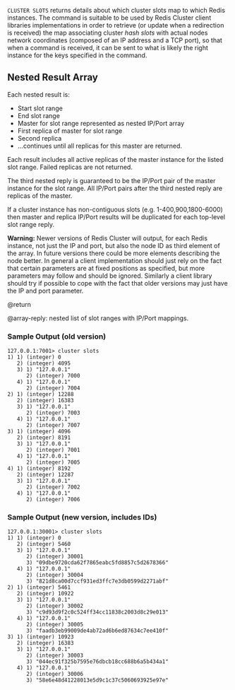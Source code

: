 `CLUSTER SLOTS` returns details about which cluster slots map to which
Redis instances. The command is suitable to be used by Redis Cluster client
libraries implementations in order to retrieve (or update when a redirection
is received) the map associating cluster *hash slots* with actual nodes
network coordinates (composed of an IP address and a TCP port), so that when
a command is received, it can be sent to what is likely the right instance
for the keys specified in the command.

## Nested Result Array
Each nested result is:

  - Start slot range
  - End slot range
  - Master for slot range represented as nested IP/Port array 
  - First replica of master for slot range
  - Second replica
  - ...continues until all replicas for this master are returned.

Each result includes all active replicas of the master instance
for the listed slot range.  Failed replicas are not returned.

The third nested reply is guaranteed to be the IP/Port pair of
the master instance for the slot range.
All IP/Port pairs after the third nested reply are replicas
of the master.

If a cluster instance has non-contiguous slots (e.g. 1-400,900,1800-6000) then
master and replica IP/Port results will be duplicated for each top-level
slot range reply.

**Warning:** Newer versions of Redis Cluster will output, for each Redis instance, not just the IP and port, but also the node ID as third element of the array. In future versions there could be more elements describing the node better. In general a client implementation should just rely on the fact that certain parameters are at fixed positions as specified, but more parameters may follow and should be ignored. Similarly a client library should try if possible to cope with the fact that older versions may just have the IP and port parameter.

@return

@array-reply: nested list of slot ranges with IP/Port mappings.

### Sample Output (old version)
```
127.0.0.1:7001> cluster slots
1) 1) (integer) 0
   2) (integer) 4095
   3) 1) "127.0.0.1"
      2) (integer) 7000
   4) 1) "127.0.0.1"
      2) (integer) 7004
2) 1) (integer) 12288
   2) (integer) 16383
   3) 1) "127.0.0.1"
      2) (integer) 7003
   4) 1) "127.0.0.1"
      2) (integer) 7007
3) 1) (integer) 4096
   2) (integer) 8191
   3) 1) "127.0.0.1"
      2) (integer) 7001
   4) 1) "127.0.0.1"
      2) (integer) 7005
4) 1) (integer) 8192
   2) (integer) 12287
   3) 1) "127.0.0.1"
      2) (integer) 7002
   4) 1) "127.0.0.1"
      2) (integer) 7006
```


### Sample Output (new version, includes IDs)
```
127.0.0.1:30001> cluster slots
1) 1) (integer) 0
   2) (integer) 5460
   3) 1) "127.0.0.1"
      2) (integer) 30001
      3) "09dbe9720cda62f7865eabc5fd8857c5d2678366"
   4) 1) "127.0.0.1"
      2) (integer) 30004
      3) "821d8ca00d7ccf931ed3ffc7e3db0599d2271abf"
2) 1) (integer) 5461
   2) (integer) 10922
   3) 1) "127.0.0.1"
      2) (integer) 30002
      3) "c9d93d9f2c0c524ff34cc11838c2003d8c29e013"
   4) 1) "127.0.0.1"
      2) (integer) 30005
      3) "faadb3eb99009de4ab72ad6b6ed87634c7ee410f"
3) 1) (integer) 10923
   2) (integer) 16383
   3) 1) "127.0.0.1"
      2) (integer) 30003
      3) "044ec91f325b7595e76dbcb18cc688b6a5b434a1"
   4) 1) "127.0.0.1"
      2) (integer) 30006
      3) "58e6e48d41228013e5d9c1c37c5060693925e97e"
```

